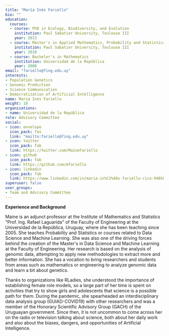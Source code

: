 ```yaml
---
title: "María Inés Fariello"
bio: ""
education:
  courses:
  - course: PhD in Ecology, Biodiversity, and Evolution
    institution: Paul Sabatier University, Toulouse III
    year: 2013
  - course: Master's in Applied Mathematics, Probability and Statistics option
    institution: Paul Sabatier University, Toulouse III
    year: 2010
  - course: Bachelor's in Mathematics
    institution: Universidad de la República
    year: 2008
email: "fariello@fing.edu.uy"
interests:
- Population Genetics
- Genomic Prediction
- Science Communication
- Democratization of Artificial Intelligence
name: María Inés Fariello
weight: 10
organizations:
- name: Universidad de la República
role: Advisory Committee
social:
- icon: envelope
  icon_pack: fas
  link: "mailto:fariello@fing.edu.uy"
- icon: twitter
  icon_pack: fab
  link: https://twitter.com/MaineFariello
- icon: github
  icon_pack: fab
  link: https://github.com/mfariello
- icon: linkedin
  icon_pack: fab
  link: https://www.linkedin.com/in/maria-in%C3%A9s-fariello-rico-94050943/
superuser: false
user_groups:
- Team and Advisory Committee
---
```


**Experience and Background**

Maine is an adjunct professor at the Institute of Mathematics and Statistics "Prof. Ing. Rafael Laguarida" of the Faculty of Engineering at the Universidad de la República, Uruguay, where she has been teaching since 2005. She teaches Probability and Statistics or courses related to Data Science and Machine Learning. 
She was also one of the driving forces behind the creation of the Master's in Data Science and Machine Learning at the Faculty of Engineering. Her research is based on the analysis of genomic data, attempting to apply new methodologies to extract more and better information. She has a vocation to bring researchers and students from areas such as mathematics or engineering to analyze genomic data and learn a bit about genetics.

Thanks to organizations like RLadies, she understood the importance of establishing female role models, so a large part of her time is spent on activities that try to show girls and adolescents that science is a possible path for them. During the pandemic, she spearheaded an interdisciplinary data analysis group (GUIAD-COVID19) with other researchers and was a member of the Honorary Scientific Advisory Group (GACH) of the Uruguayan government. Since then, it is not uncommon to come across her on the radio or television talking about science, both about her daily work and also about the biases, dangers, and opportunities of Artificial Intelligence.


